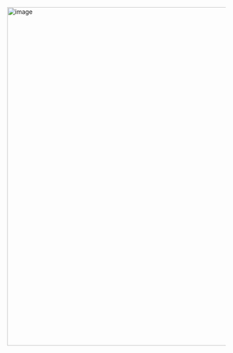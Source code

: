 <img width="781" alt="image" src="https://github.com/user-attachments/assets/b2fd090c-3f58-4af9-a99b-2391f880d29c" />
